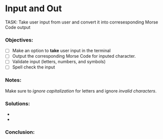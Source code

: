 <!--  
Created By: Edwin Serna
Date Create: 03/24/2024
Date Edited: 03/24/2024
 -->
# Input and Out
TASK: Take user input from user and convert it into corresesponding Morse Code output


### Objectives:
- [ ] Make an option to **take** user input in the terminal
- [ ] Output the corresponding Morse Code for inputed character.
- [ ] Validate input (letters, numbers, and symbols)
- [ ] Spell check the input

### Notes: 
Make sure to *ignore capitalization* for letters and ignore *invalid characters*.

### Solutions:
* 
* 

### Conclusion:
